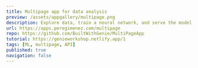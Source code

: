 ```yaml
---
title: Multipage app for data analysis
preview: /assets/appgallery/multipage.png
description: Explore data, train a neural network, and serve the model via an API.
url: https://apps.peregimenez.com/multipage
repo: https://github.com/BuiltWithGenie/MultiPageApp
tutorial: https://genieworkshop.netlify.app/1
tags: [ML, multipage, API]
published: true
navigation: false
---
```

